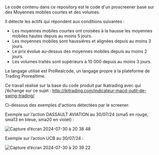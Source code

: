 Le code contenu dans ce repository est le code d'un proscreener basé sur des Moyennes mobiles courtes et des volumes.

Il détecte les actifs qui répondent aux conditions suivantes :
* Les moyennes mobiles courtes ont croisées à la hausse les moyennes mobiles hautes depuis au moins 5 jours.
* Les moyennes mobiles sont haussières et alignées depuis au moins 3 jours.
* Le prix évolue au-dessus des moyennes mobiles depuis au moins 2 jours.
* Les volumes traités sont supérieurs à 10 000 depuis au moins 3 jours.

Le langage utilisé est ProRealcode, un langage propre à la plateforme de Trading Prorealtime.

Ce travail réalisé sur la base du code produit par Ikatrading avec qui j’échange sur ce sujet : http://ikitrading.com/indicateur-macd-outil-de-swing-trading/

Ci-dessous des exemples d'actions détectées par le screener.

Exemple sur l’action  DASSAULT AVIATION au 30/07/24 (sma5 en rouge,  sma13 en bleue, sma20 en violet) :

![Capture d’écran 2024-07-30 à 20 38 48](https://github.com/user-attachments/assets/5ebd072a-18d9-4101-9e67-d3b3b6696fe9)


Exemple sur l’action UCB au 30/07/24 :

![Capture d’écran 2024-07-30 à 20 39 22](https://github.com/user-attachments/assets/87ada0aa-539a-469c-9ce9-0bbe8b8898da)

